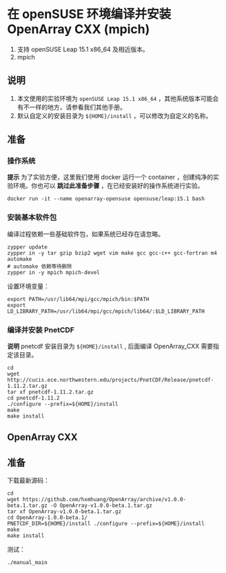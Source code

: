 # 在 openSUSE 环境编译并安装 OpenArray CXX (mpich)

1. 支持 openSUSE Leap 15.1 x86_64 及相近版本。
2. mpich

## 说明

1. 本文使用的实验环境为 `openSUSE Leap 15.1 x86_64` ，其他系统版本可能会有不一样的地方，请参看我们其他手册。
2. 默认自定义的安装目录为 `${HOME}/install` ，可以修改为自定义的名称。

## 准备

### 操作系统

**提示** 为了实验方便，这里我们使用 docker 运行一个 container ，创建纯净的实验环境。你也可以 **跳过此准备步骤** ，在已经安装好的操作系统进行实验。

```shell
docker run -it --name openarray-opensuse opensuse/leap:15.1 bash
```

### 安装基本软件包

编译过程依赖一些基础软件包，如果系统已经存在请忽略。

```shell
zypper update
zypper in -y tar gzip bzip2 wget vim make gcc gcc-c++ gcc-fortran m4 automake
# automake 依赖等待删除
zypper in -y mpich mpich-devel
```

设置环境变量：

```shell
export PATH=/usr/lib64/mpi/gcc/mpich/bin:$PATH
export LD_LIBRARY_PATH=/usr/lib64/mpi/gcc/mpich/lib64/:$LD_LIBRARY_PATH
```

### 编译并安装 PnetCDF

**说明** pnetcdf 安装目录为 `${HOME}/install` , 后面编译 OpenArray_CXX 需要指定该目录。

```shell
cd
wget http://cucis.ece.northwestern.edu/projects/PnetCDF/Release/pnetcdf-1.11.2.tar.gz
tar xf pnetcdf-1.11.2.tar.gz
cd pnetcdf-1.11.2
./configure --prefix=${HOME}/install
make
make install
```

## OpenArray CXX

## 准备

下载最新源码：

```shell
cd
wget https://github.com/hxmhuang/OpenArray/archive/v1.0.0-beta.1.tar.gz -O OpenArray-v1.0.0-beta.1.tar.gz
tar xf OpenArray-v1.0.0-beta.1.tar.gz
cd OpenArray-1.0.0-beta.1/
PNETCDF_DIR=${HOME}/install ./configure --prefix=${HOME}/install
make
make install
```

测试：

```shell
./manual_main
```
